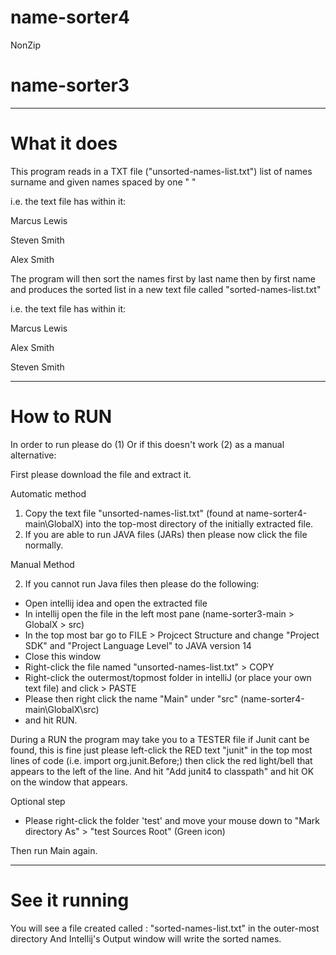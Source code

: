 # name-sorter4
NonZip




# name-sorter3


-----------------------------------------------
# What it does

This program reads in a TXT file ("unsorted-names-list.txt") list of names surname and given names spaced by one " "

i.e. the text file has within it:

Marcus Lewis

Steven Smith

Alex Smith

The program will then sort the names first by last name then by first name and produces the sorted list in a new text file called "sorted-names-list.txt"

i.e. the text file has within it:

Marcus Lewis

Alex Smith

Steven Smith


-----------------------------------------------
# How to RUN

In order to run please do (1) Or if this doesn't work (2) as a manual alternative:

First please download the file and extract it.

Automatic method

1) Copy the text file "unsorted-names-list.txt" (found at name-sorter4-main\GlobalX) into the top-most directory of the initially extracted file.
2) If you are able to run JAVA files (JARs) then please now click the file normally. 


Manual Method

2) If you cannot run Java files then please do the following:

- Open intellij idea and open the extracted file
- In intellij open the file in the left most pane (name-sorter3-main > GlobalX > src)
- In the top most bar go to FILE > Projcect Structure and change "Project SDK" and "Project Language Level" to JAVA version 14
- Close this window
- Right-click the file named "unsorted-names-list.txt" > COPY
- Right-click the outermost/topmost folder in intelliJ (or place your own text file) and click > PASTE
- Please then right click the name "Main" under "src" (name-sorter4-main\GlobalX\src)
- and hit RUN.

During a RUN the program may take you to a TESTER file if Junit cant be found, this is fine just please left-click the RED text "junit" in the top most lines of code (i.e. import org.junit.Before;) then click the red light/bell that appears to the left of the line. And  hit "Add junit4 to classpath" and hit OK on the window that appears.

Optional step
- Please right-click the folder 'test' and move your mouse down to "Mark directory As" > "test Sources Root" (Green icon)

Then run Main again.


----------------------------------
# See it running

You will see a file created called : "sorted-names-list.txt" in the outer-most directory  And Intellij's Output window will write the sorted names.





